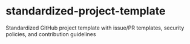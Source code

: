 # standardized-project-template
Standardized GitHub project template with issue/PR templates, security policies, and contribution guidelines
